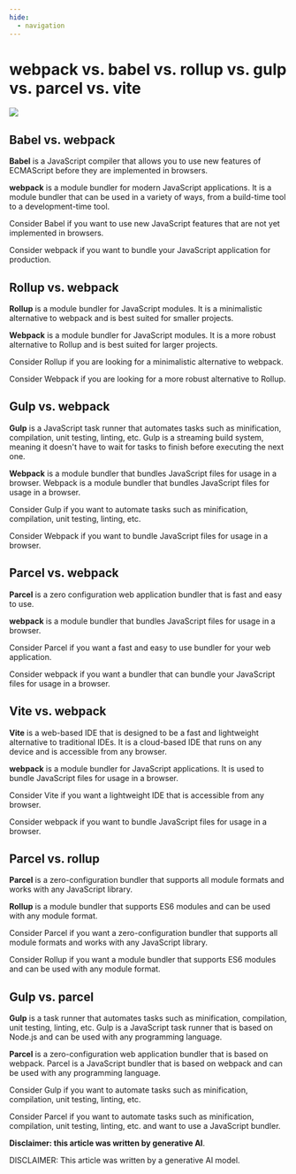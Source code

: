 ```yaml
---
hide:
  - navigation
---
```


# webpack vs. babel vs. rollup vs. gulp vs. parcel vs. vite

![](../assets/webpack-vs-babel-vs-rollup/webpack-vs-babel-vs-rollup-vs-gulp-vs-parcel-vs-vite.png)

## Babel vs. webpack
 **Babel** is a JavaScript compiler that allows you to use new features of ECMAScript before they are implemented in browsers. 

**webpack** is a module bundler for modern JavaScript applications. It is a module bundler that can be used in a variety of ways, from a build-time tool to a development-time tool.

Consider Babel if you want to use new JavaScript features that are not yet implemented in browsers.

Consider webpack if you want to bundle your JavaScript application for production.


## Rollup vs. webpack
 **Rollup** is a module bundler for JavaScript modules. It is a minimalistic alternative to webpack and is best suited for smaller projects.

**Webpack** is a module bundler for JavaScript modules. It is a more robust alternative to Rollup and is best suited for larger projects.

Consider Rollup if you are looking for a minimalistic alternative to webpack.

Consider Webpack if you are looking for a more robust alternative to Rollup.


## Gulp vs. webpack


**Gulp** is a JavaScript task runner that automates tasks such as minification, compilation, unit testing, linting, etc. Gulp is a streaming build system, meaning it doesn't have to wait for tasks to finish before executing the next one.

**Webpack** is a module bundler that bundles JavaScript files for usage in a browser. Webpack is a module bundler that bundles JavaScript files for usage in a browser.

Consider Gulp if you want to automate tasks such as minification, compilation, unit testing, linting, etc.

Consider Webpack if you want to bundle JavaScript files for usage in a browser.


## Parcel vs. webpack

**Parcel** is a zero configuration web application bundler that is fast and easy to use.

**webpack** is a module bundler that bundles JavaScript files for usage in a browser.

Consider Parcel if you want a fast and easy to use bundler for your web application.

Consider webpack if you want a bundler that can bundle your JavaScript files for usage in a browser.


## Vite vs. webpack


**Vite** is a web-based IDE that is designed to be a fast and lightweight alternative to traditional IDEs. It is a cloud-based IDE that runs on any device and is accessible from any browser.

**webpack** is a module bundler for JavaScript applications. It is used to bundle JavaScript files for usage in a browser.

Consider Vite if you want a lightweight IDE that is accessible from any browser.

Consider webpack if you want to bundle JavaScript files for usage in a browser.


## Parcel vs. rollup


**Parcel** is a zero-configuration bundler that supports all module formats and works with any JavaScript library.

**Rollup** is a module bundler that supports ES6 modules and can be used with any module format.

Consider Parcel if you want a zero-configuration bundler that supports all module formats and works with any JavaScript library.

Consider Rollup if you want a module bundler that supports ES6 modules and can be used with any module format.


## Gulp vs. parcel


**Gulp** is a task runner that automates tasks such as minification, compilation, unit testing, linting, etc. Gulp is a JavaScript task runner that is based on Node.js and can be used with any programming language.

**Parcel** is a zero-configuration web application bundler that is based on webpack. Parcel is a JavaScript bundler that is based on webpack and can be used with any programming language.

Consider Gulp if you want to automate tasks such as minification, compilation, unit testing, linting, etc.

Consider Parcel if you want to automate tasks such as minification, compilation, unit testing, linting, etc. and want to use a JavaScript bundler.

**Disclaimer: this article was written by generative AI**.




DISCLAIMER: This article was written by a generative AI model.
